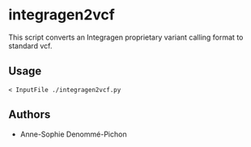 # integragen2vcf
This script converts an Integragen proprietary variant calling format to standard vcf.

## Usage
```
< InputFile ./integragen2vcf.py
```

## Authors
* Anne-Sophie Denommé-Pichon
